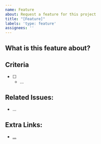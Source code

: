 ```yaml
---
name: Feature
about: Request a feature for this project
title: "[Feature]"
labels: 'type: feature'
assignees: ''
---
```


## What is this feature about?

<!-- Describe what the feature is about and why we should add it -->

## Criteria

<!-- List all the criteria's that make up this feature -->

- [ ] - ...

## Related Issues:

<!-- Remove this section if there are not related issues -->

* ...

## Extra Links:

<!-- Add any extra links that might help -->

* [...](...)